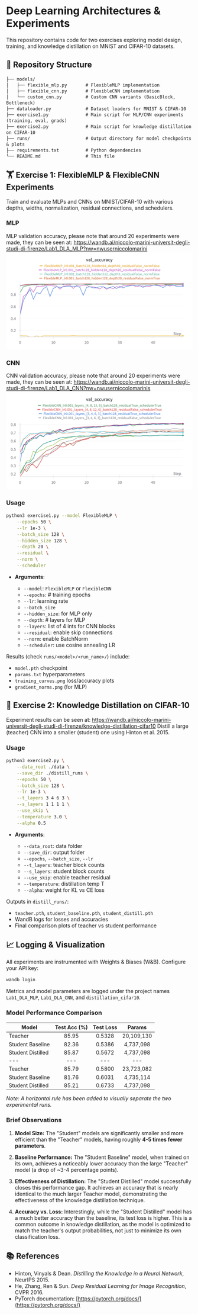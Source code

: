 # Deep Learning Architectures & Experiments

This repository contains code for two exercises exploring model design, training, and knowledge distillation on MNIST and CIFAR-10 datasets.

## 📂 Repository Structure

```
├── models/
│   ├── flexible_mlp.py       # FlexibleMLP implementation
│   ├── flexible_cnn.py       # FlexibleCNN implementation
│   └── custom_cnn.py         # Custom CNN variants (BasicBlock, Bottleneck)
├── dataloader.py             # Dataset loaders for MNIST & CIFAR-10
├── exercise1.py              # Main script for MLP/CNN experiments (training, eval, grads)
├── exercise2.py              # Main script for knowledge distillation on CIFAR-10
├── runs/                     # Output directory for model checkpoints & plots
├── requirements.txt          # Python dependencies
└── README.md                 # This file
```

## 🏋️ Exercise 1: FlexibleMLP & FlexibleCNN Experiments

Train and evaluate MLPs and CNNs on MNIST/CIFAR-10 with various depths, widths, normalization, residual connections, and schedulers.

### MLP

MLP validation accuracy, please note that around 20 experiments were made, they can be seen at: https://wandb.ai/niccolo-marini-universit-degli-studi-di-firenze/Lab1_DLA_MLP?nw=nwuserniccolomarini
![](plots/mlp.png)

### CNN

CNN validation accuracy, please note that around 20 experiments were made, they can be seen at: https://wandb.ai/niccolo-marini-universit-degli-studi-di-firenze/Lab1_DLA_CNN?nw=nwuserniccolomarinis
![](plots/cnn.png)

### Usage

```bash
python3 exercise1.py --model FlexibleMLP \
    --epochs 50 \
    --lr 1e-3 \
    --batch_size 128 \
    --hidden_size 128 \
    --depth 20 \
    --residual \
    --norm \
    --scheduler
```

- **Arguments**:

  - `--model`: `FlexibleMLP` or `FlexibleCNN`
  - `--epochs`: # training epochs
  - `--lr`: learning rate
  - `--batch_size`
  - `--hidden_size`: for MLP only
  - `--depth`: # layers for MLP
  - `--layers`: list of 4 ints for CNN blocks
  - `--residual`: enable skip connections
  - `--norm`: enable BatchNorm
  - `--scheduler`: use cosine annealing LR

Results (check `runs/<model>/<run_name>/`) include:

- `model.pth` checkpoint
- `params.txt` hyperparameters
- `training_curves.png` loss/accuracy plots
- `gradient_norms.png` (for MLP)

## 🧪 Exercise 2: Knowledge Distillation on CIFAR-10

Experiment results can be seen at: https://wandb.ai/niccolo-marini-universit-degli-studi-di-firenze/knowledge-distillation-cifar10
Distill a large (teacher) CNN into a smaller (student) one using Hinton et al. 2015.

### Usage

```bash
python3 exercise2.py \
    --data_root ./data \
    --save_dir ./distill_runs \
    --epochs 50 \
    --batch_size 128 \
    --lr 1e-3 \
    --t_layers 3 4 6 3 \
    --s_layers 1 1 1 1 \
    --use_skip \
    --temperature 3.0 \
    --alpha 0.5
```

- **Arguments**:

  - `--data_root`: data folder
  - `--save_dir`: output folder
  - `--epochs`, `--batch_size`, `--lr`
  - `--t_layers`: teacher block counts
  - `--s_layers`: student block counts
  - `--use_skip`: enable teacher residual
  - `--temperature`: distillation temp T
  - `--alpha`: weight for KL vs CE loss

Outputs in `distill_runs/`:

- `teacher.pth`, `student_baseline.pth`, `student_distill.pth`
- WandB logs for losses and accuracies
- Final comparison plots of teacher vs student performance

## 📈 Logging & Visualization

All experiments are instrumented with Weights & Biases (W\&B). Configure your API key:

```bash
wandb login
```

Metrics and model parameters are logged under the project names `Lab1_DLA_MLP`, `Lab1_DLA_CNN`, and `distillation_cifar10`.

### Model Performance Comparison

| Model             | Test Acc (%) | Test Loss |   Params   |
| ----------------- | :----------: | :-------: | :--------: |
| Teacher           |    85.95     |  0.5328   | 20,109,130 |
| Student Baseline  |    82.36     |  0.5386   | 4,737,098  |
| Student Distilled |    85.87     |  0.5672   | 4,737,098  |
| ---               |     ---      |    ---    |    ---     |
| Teacher           |    85.79     |  0.5800   | 23,723,082 |
| Student Baseline  |    81.76     |  0.6031   | 4,735,114  |
| Student Distilled |    85.21     |  0.6733   | 4,737,098  |

_Note: A horizontal rule has been added to visually separate the two experimental runs._

### Brief Observations

1.  **Model Size:** The "Student" models are significantly smaller and more efficient than the "Teacher" models, having roughly **4-5 times fewer parameters**.

2.  **Baseline Performance:** The "Student Baseline" model, when trained on its own, achieves a noticeably lower accuracy than the large "Teacher" model (a drop of ~3-4 percentage points).

3.  **Effectiveness of Distillation:** The "Student Distilled" model successfully closes this performance gap. It achieves an accuracy that is nearly identical to the much larger Teacher model, demonstrating the effectiveness of the knowledge distillation technique.

4.  **Accuracy vs. Loss:** Interestingly, while the "Student Distilled" model has a much better accuracy than the baseline, its test loss is higher. This is a common outcome in knowledge distillation, as the model is optimized to match the teacher's output probabilities, not just to minimize its own classification loss.

## 📚 References

- Hinton, Vinyals & Dean. _Distilling the Knowledge in a Neural Network_, NeurIPS 2015.
- He, Zhang, Ren & Sun. _Deep Residual Learning for Image Recognition_, CVPR 2016.
- PyTorch documentation: [https://pytorch.org/docs/](https://pytorch.org/docs/)
